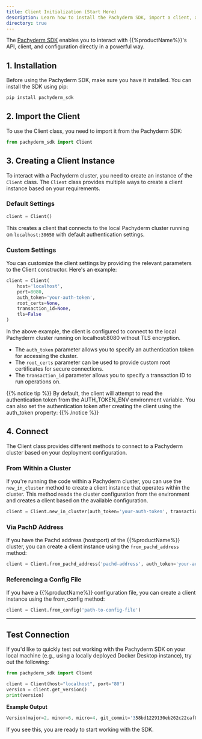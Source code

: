 ```yaml
---
title: Client Initialization (Start Here)
description: Learn how to install the Pachyderm SDK, import a client, and initialize it with your configuration settings.
directory: true 
---
```


The [Pachyderm SDK](https://pypi.org/project/pachyderm-sdk/) enables you to interact with {{%productName%}}'s API, client, and configuration directly in a powerful way.

## 1. Installation

Before using the Pachyderm SDK, make sure you have it installed. You can install the SDK using pip:

```python
pip install pachyderm_sdk
```

## 2. Import the Client

To use the Client class, you need to import it from the Pachyderm SDK:

```python
from pachyderm_sdk import Client
```

## 3. Creating a Client Instance
To interact with a Pachyderm cluster, you need to create an instance of the `Client` class. The `Client` class provides multiple ways to create a client instance based on your requirements.

### Default Settings

```python
client = Client()
```

This creates a client that connects to the local Pachyderm cluster running on `localhost:30650` with default authentication settings.


### Custom Settings

You can customize the client settings by providing the relevant parameters to the Client constructor. Here's an example:


```python
client = Client(
    host='localhost',
    port=8080,
    auth_token='your-auth-token',
    root_certs=None,
    transaction_id=None,
    tls=False
)
```

In the above example, the client is configured to connect to the local Pachyderm cluster running on localhost:8080 without TLS encryption. 

- The `auth_token` parameter allows you to specify an authentication token for accessing the cluster. 
- The `root_certs` parameter can be used to provide custom root certificates for secure connections. 
- The `transaction_id` parameter allows you to specify a transaction ID to run operations on.

{{% notice tip %}}
By default, the client will attempt to read the authentication token from the AUTH_TOKEN_ENV environment variable. You can also set the authentication token after creating the client using the auth_token property:
{{% /notice %}}

## 4. Connect

The Client class provides different methods to connect to a Pachyderm cluster based on your deployment configuration.

### From Within a Cluster
If you're running the code within a Pachyderm cluster, you can use the `new_in_cluster` method to create a client instance that operates within the cluster. This method reads the cluster configuration from the environment and creates a client based on the available configuration.

```python
client = Client.new_in_cluster(auth_token='your-auth-token', transaction_id='your-transaction-id')
```

### Via PachD Address

If you have the Pachd address (host:port) of the {{%productName%}} cluster, you can create a client instance using the `from_pachd_address` method:

```python
client = Client.from_pachd_address('pachd-address', auth_token='your-auth-token', root_certs='your-root-certs', transaction_id='your-transaction-id')
```

### Referencing a Config File

If you have a {{%productName%}} configuration file, you can create a client instance using the from_config method:

```python
client = Client.from_config('path-to-config-file')
```
--- 

## Test Connection

If you'd like to quickly test out working with the Pachyderm SDK on your local machine (e.g., using a locally deployed Docker Desktop instance), try out the following:

```python
from pachyderm_sdk import Client 

client = Client(host="localhost", port="80")
version = client.get_version()
print(version)
```

**Example Output**

```s
Version(major=2, minor=6, micro=4, git_commit='358bd1229130eb262c22caf82ed87b3cc91ec81c', git_tree_modified='false', build_date='2023-06-22T14:49:32Z', go_version='go1.20.5', platform='arm64')
```

If you see this, you are ready to start working with the SDK.